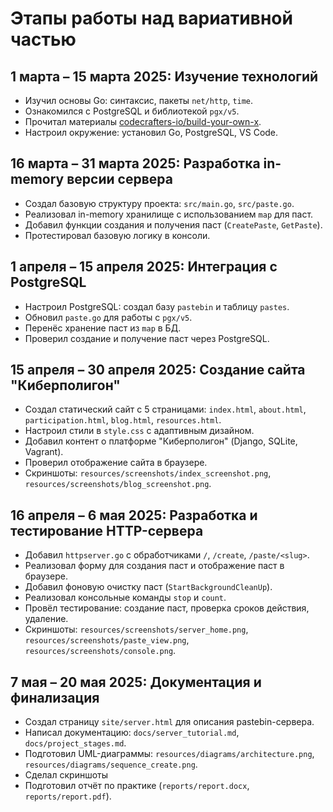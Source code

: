 # Этапы работы над вариативной частью

## 1 марта – 15 марта 2025: Изучение технологий
- Изучил основы Go: синтаксис, пакеты `net/http`, `time`.
- Ознакомился с PostgreSQL и библиотекой `pgx/v5`.
- Прочитал материалы [codecrafters-io/build-your-own-x](https://github.com/codecrafters-io/build-your-own-x).
- Настроил окружение: установил Go, PostgreSQL, VS Code.

## 16 марта – 31 марта 2025: Разработка in-memory версии сервера
- Создал базовую структуру проекта: `src/main.go`, `src/paste.go`.
- Реализовал in-memory хранилище с использованием `map` для паст.
- Добавил функции создания и получения паст (`CreatePaste`, `GetPaste`).
- Протестировал базовую логику в консоли.

## 1 апреля – 15 апреля 2025: Интеграция с PostgreSQL
- Настроил PostgreSQL: создал базу `pastebin` и таблицу `pastes`.
- Обновил `paste.go` для работы с `pgx/v5`.
- Перенёс хранение паст из `map` в БД.
- Проверил создание и получение паст через PostgreSQL.

## 15 апреля – 30 апреля 2025: Создание сайта "Киберполигон"
- Создал статический сайт с 5 страницами: `index.html`, `about.html`, `participation.html`, `blog.html`, `resources.html`.
- Настроил стили в `style.css` с адаптивным дизайном.
- Добавил контент о платформе "Киберполигон" (Django, SQLite, Vagrant).
- Проверил отображение сайта в браузере.
- Скриншоты: `resources/screenshots/index_screenshot.png`, `resources/screenshots/blog_screenshot.png`.

## 16 апреля – 6 мая 2025: Разработка и тестирование HTTP-сервера
- Добавил `httpserver.go` с обработчиками `/`, `/create`, `/paste/<slug>`.
- Реализовал форму для создания паст и отображение паст в браузере.
- Добавил фоновую очистку паст (`StartBackgroundCleanUp`).
- Реализовал консольные команды `stop` и `count`.
- Провёл тестирование: создание паст, проверка сроков действия, удаление.
- Скриншоты: `resources/screenshots/server_home.png`, `resources/screenshots/paste_view.png`, `resources/screenshots/console.png`.

## 7 мая – 20 мая 2025: Документация и финализация
- Создал страницу `site/server.html` для описания pastebin-сервера.
- Написал документацию: `docs/server_tutorial.md`, `docs/project_stages.md`.
- Подготовил UML-диаграммы: `resources/diagrams/architecture.png`, `resources/diagrams/sequence_create.png`.
- Сделал скриншоты 
- Подготовил отчёт по практике (`reports/report.docx`, `reports/report.pdf`).
